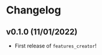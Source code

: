 # Changelog

<!--next-version-placeholder-->

## v0.1.0 (11/01/2022)

- First release of `features_creator`!